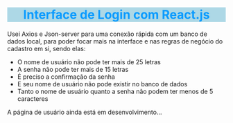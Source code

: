 <h1 style="color:#0D9CFF; background:lightblue;padding:0;" align="center"> Interface de Login com React.js </h1>

<section>
    Usei Axios e Json-server para uma conexão rápida com um banco de dados
    local, para poder focar mais na interface e nas regras de negócio do cadastro em si,
    sendo elas:
</section>

<ul>
    <li> O nome de usuário não pode ter mais de 25 letras </li>
    <li> A senha não pode ter mais de 15 letras </li>
    <li> É preciso a confirmação da senha </li>
    <li> E seu nome de usuário não pode existir no banco de dados </li> 
    <li> Tanto o nome de usuário quanto a senha não podem ter menos de 5 caracteres </li>
</ul>

 A página de usuário ainda está em desenvolvimento...
